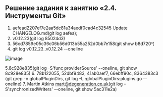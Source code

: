 ## Решение задания к занятию «2.4. Инструменты Git»
1. aefead2207ef7e2aa5dc81a34aedf0cad4c32545 Update CHANGELOG.md(git log aefea);
2. v0.12.23(git log 85024d3)
3. 56cd7859e05c36c06b56d013b55a252d0bb7e158(git show b8d720^)
4. git log v0.12.23..v0.12.24 --oneline

![image](https://user-images.githubusercontent.com/42215603/152379912-88acd18f-809d-440f-b305-beca84e5b331.png)

5.8c928e835(git log -S'func providerSource' --oneline, git show 8c928e835)
6. 78b122055, 52dbf9483, 41ab0aef7, 66ebff90c, 8364383c3 (git grep -n globalPluginDirs, git log -L :globalPluginDirs:plugins.go --oneline)
7. Martin Atkins <mart@degeneration.co.uk>(git log -S'synchronizedWriters' --oneline, git show 5ac311e2a)
